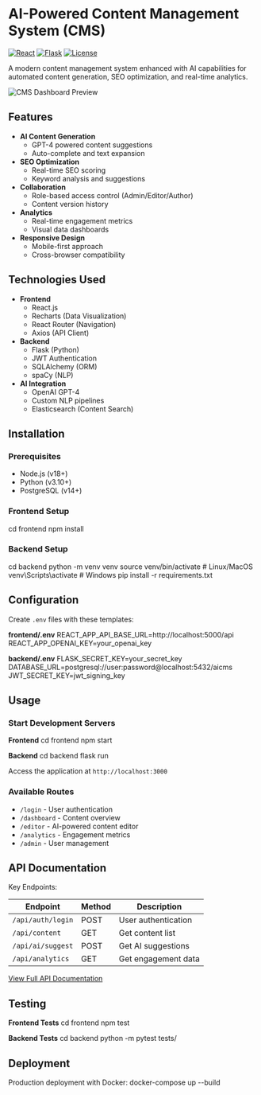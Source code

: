 
# AI-Powered Content Management System (CMS)

[![React](https://img.shields.io/badge/React-18.2.0-blue)](https://react.dev/)
[![Flask](https://img.shields.io/badge/Flask-2.3.2-green)](https://flask.palletsprojects.com/)
[![License](https://img.shields.io/badge/License-MIT-yellow)](LICENSE)

A modern content management system enhanced with AI capabilities for automated content generation, SEO optimization, and real-time analytics.

![CMS Dashboard Preview](https://via.placeholder.com/800x400.png?text=AI+CMS+Dashboard+Preview)

## Features

- **AI Content Generation**
  - GPT-4 powered content suggestions
  - Auto-complete and text expansion
- **SEO Optimization**
  - Real-time SEO scoring
  - Keyword analysis and suggestions
- **Collaboration**
  - Role-based access control (Admin/Editor/Author)
  - Content version history
- **Analytics**
  - Real-time engagement metrics
  - Visual data dashboards
- **Responsive Design**
  - Mobile-first approach
  - Cross-browser compatibility

## Technologies Used

- **Frontend**
  - React.js
  - Recharts (Data Visualization)
  - React Router (Navigation)
  - Axios (API Client)
- **Backend**
  - Flask (Python)
  - JWT Authentication
  - SQLAlchemy (ORM)
  - spaCy (NLP)
- **AI Integration**
  - OpenAI GPT-4
  - Custom NLP pipelines
  - Elasticsearch (Content Search)

## Installation

### Prerequisites
- Node.js (v18+)
- Python (v3.10+)
- PostgreSQL (v14+)

### Frontend Setup
cd frontend
npm install

### Backend Setup
cd backend
python -m venv venv
source venv/bin/activate  # Linux/MacOS
venv\Scripts\activate    # Windows
pip install -r requirements.txt

## Configuration

Create `.env` files with these templates:

**frontend/.env**
REACT_APP_API_BASE_URL=http://localhost:5000/api
REACT_APP_OPENAI_KEY=your_openai_key

**backend/.env**
FLASK_SECRET_KEY=your_secret_key
DATABASE_URL=postgresql://user:password@localhost:5432/aicms
JWT_SECRET_KEY=jwt_signing_key

## Usage

### Start Development Servers

**Frontend**
cd frontend
npm start

**Backend**
cd backend
flask run

Access the application at `http://localhost:3000`

### Available Routes
- `/login` - User authentication
- `/dashboard` - Content overview
- `/editor` - AI-powered content editor
- `/analytics` - Engagement metrics
- `/admin` - User management

## API Documentation

Key Endpoints:

| Endpoint | Method | Description |
|----------|--------|-------------|
| `/api/auth/login` | POST | User authentication |
| `/api/content` | GET | Get content list |
| `/api/ai/suggest` | POST | Get AI suggestions |
| `/api/analytics` | GET | Get engagement data |

[View Full API Documentation](docs/API.md)

## Testing
**Frontend Tests**
cd frontend
npm test


**Backend Tests**
cd backend
python -m pytest tests/


## Deployment
Production deployment with Docker:
docker-compose up --build

